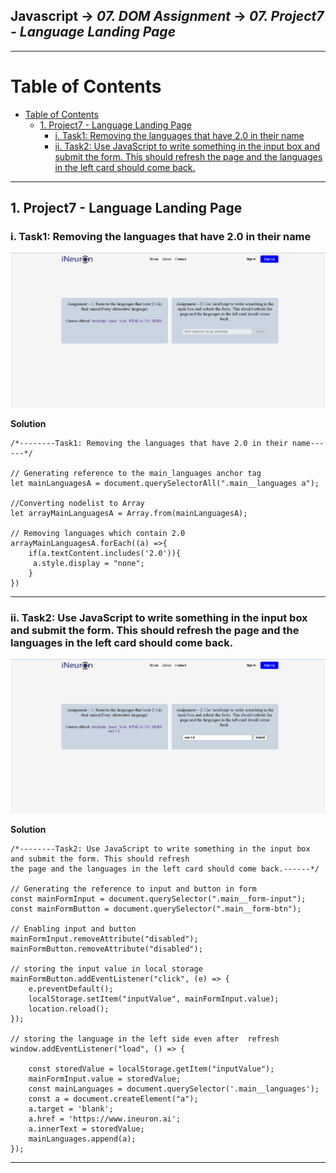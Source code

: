 ## Javascript -> <em>07. DOM Assignment</em> -> <em>07. Project7 - Language Landing Page</em> 

<hr/>

# Table of Contents
- [Table of Contents](#table-of-contents)
  - [1. Project7 - Language Landing Page](#1-project7---language-landing-page)
    - [i. Task1: Removing the languages that have 2.0 in their name](#i-task1-removing-the-languages-that-have-20-in-their-name)
    - [ii. Task2: Use JavaScript to write something in the input box and submit the form. This should refresh the page and the languages in the left card should come back.](#ii-task2-use-javascript-to-write-something-in-the-input-box-and-submit-the-form-this-should-refresh-the-page-and-the-languages-in-the-left-card-should-come-back)

<hr/>

## 1. Project7 - Language Landing Page

### i. Task1: Removing the languages that have 2.0 in their name

![](../00.%20Output/07.Project7-Language%20Landing%20Page/01.Task1.png)

**Solution**

```
/*--------Task1: Removing the languages that have 2.0 in their name------*/

// Generating reference to the main_languages anchor tag
let mainLanguagesA = document.querySelectorAll(".main__languages a");

//Converting nodelist to Array
let arrayMainLanguagesA = Array.from(mainLanguagesA);

// Removing languages which contain 2.0
arrayMainLanguagesA.forEach((a) =>{
    if(a.textContent.includes('2.0')){
     a.style.display = "none";
    }
})

```

<hr/>

### ii. Task2: Use JavaScript to write something in the input box and submit the form. This should refresh the page and the languages in the left card should come back.

![](../00.%20Output/07.Project7-Language%20Landing%20Page/02.Task2.png)

**Solution**

```
/*--------Task2: Use JavaScript to write something in the input box and submit the form. This should refresh 
the page and the languages in the left card should come back.------*/

// Generating the reference to input and button in form
const mainFormInput = document.querySelector(".main__form-input");
const mainFormButton = document.querySelector(".main__form-btn");

// Enabling input and button
mainFormInput.removeAttribute("disabled");
mainFormButton.removeAttribute("disabled");

// storing the input value in local storage
mainFormButton.addEventListener("click", (e) => {
    e.preventDefault();
    localStorage.setItem("inputValue", mainFormInput.value);
    location.reload();
});

// storing the language in the left side even after  refresh
window.addEventListener("load", () => {

    const storedValue = localStorage.getItem("inputValue");
    mainFormInput.value = storedValue;
    const mainLanguages = document.querySelector('.main__languages');
    const a = document.createElement("a");
    a.target = 'blank';
    a.href = 'https://www.ineuron.ai';
    a.innerText = storedValue;
    mainLanguages.append(a);
});

```

<hr/>